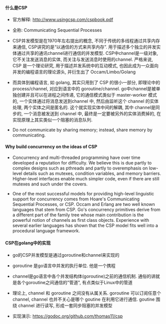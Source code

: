 #### 什么是CSP

* 官方解释: http://www.usingcsp.com/cspbook.pdf  

* 全称: Communicating Sequential Processes  

* CSP并发模型是在1970年左右提出的概念, 不同于传统的多线程通过共享内存来通信, CSP讲究的是“以通信的方式来共享内存”. 用于描述多个独立的并发实体通过共享的通讯channel进行通信的并发模型. CSP中channel是一级对象, 它不关注发送消息的实体, 而关注与发送消息时使用的channel. 严格来说, CSP 是一个理论研究, 用于描述并发系统中的互动模式, 也因此成为一众面向并发的编程语言的理论源头, 并衍生出了 Occam/Limbo/Golang  

* 而具体到编程语言, 如 golang, 其实只用到了 CSP 的很小一部分, 即理论中的 process/channel, 对应到语言中的 goroutine/channel. go中channel是被单独创建并且可以在进程之间传递, 它的通信模式类似于 master-worker 模式的, 一个实体通过将消息发送到channel 中, 然后由监听这个 channel 的实体处理, 两个实体之间是匿名的. 这个就实现实体中间的解耦, 其中 channel是同步的, 一个消息被发送到 channel 中, 最终是一定要被另外的实体消费掉的, 在实现原理上其实类似一个阻塞的消息队列.

* Do not communicate by sharing memory; instead, share memory by communicating.

#### Why build concurrency on the ideas of CSP  

* Concurrency and multi-threaded programming have over time developed a reputation for difficulty. We believe this is due partly to complex designs such as pthreads and partly to overemphasis on low-level details such as mutexes, condition variables, and memory barriers. Higher-level interfaces enable much simpler code, even if there are still mutexes and such under the covers.  

* One of the most successful models for providing high-level linguistic support for concurrency comes from Hoare's Communicating Sequential Processes, or CSP. Occam and Erlang are two well known languages that stem from CSP. Go's concurrency primitives derive from a different part of the family tree whose main contribution is the powerful notion of channels as first class objects. Experience with several earlier languages has shown that the CSP model fits well into a procedural language framework.


#### CSP在golang中的实现  

* go的CSP并发模型是通过goroutine和channel来实现的  

* goroutine 是go语言中并发的执行单位. 他是一个携程

* channel是go语言中各个并发结构体(goroutine)之前的通信机制. 通俗的讲就是各个goroutine之间通信的"管道", 有点类似于Linux中的管道

* 理论上, channel 和 goroutine 之间没有从属关系. goroutine 可以订阅任意个 channel, channel 也并不关心是哪个 goutine 在利用它进行通信. goutine 围绕 channel 进行读写, 形成一套同步阻塞的并发模型  

* 实现演示: https://godoc.org/github.com/thomas11/csp
